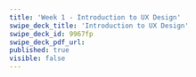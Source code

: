 ```yaml
---
title: 'Week 1 - Introduction to UX Design'
swipe_deck_title: 'Introduction to UX Design'
swipe_deck_id: 9967fp
swipe_deck_pdf_url:
published: true
visible: false
---
```

